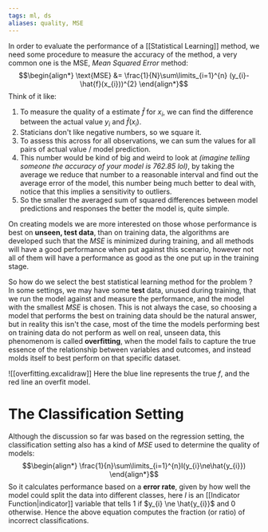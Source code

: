 ```yaml
---
tags: ml, ds
aliases: quality, MSE
---
```

In order to evaluate the performance of a [[Statistical Learning]] method, we need some procedure to measure the accuracy of the method, a very common one is the $\text{MSE}$, *Mean Squared Error* method:
$$\begin{align*}
\text{MSE} &= \frac{1}{N}\sum\limits_{i=1}^{n} (y_{i}-\hat{f}(x_{i}))^{2}
\end{align*}$$
Think of it like:
1. To measure the quality of a estimate $\hat{f}$ for $x_{i}$, we can find the difference between the actual value $y_{i}$ and $\hat{f}(x_{i})$.
2. Staticians don't like negative numbers, so we square it.
3. To assess this across for all observations, we can sum the values for all pairs of actual value / model prediction.
4. This number would be kind of big and weird to look at *(imagine telling someone the accuracy of your model is $762.85$ lol)*, by taking the average we reduce that number to a reasonable interval and find out the average error of the model, this number being much better to deal with, notice that this implies a sensitivity to outliers.
5. So the smaller the averaged sum of squared differences between model predictions and responses the better the model is, quite simple.

On creating models we are more interested on those whose performance is best on **unseen, test data**, than on training data, the algorithms are developed such that the *MSE* is minimized during training, and all methods will have a good performance when put against this scenario, however not all of them will have a performance as good as the one put up in the training stage.

So how do we select the best statistical learning method for the problem ? In some settings, we may have some **test** data, unused during training, that we run the model against and measure the performance, and the model with the smallest *MSE* is chosen. This is not always the case, so choosing a model that performs the best on training data should be the natural answer, but in reality this isn't the case, most of the time the models performing best on training data do not perform as well on real, unseen data, this phenomenom is called **overfitting**, when the model fails to capture the true essence of the relationship between variables and outcomes, and instead molds itself to best perform on that specific dataset.

![[overfitting.excalidraw]]
Here the blue line represents the true $f$, and the red line an overfit model. 
# The Classification Setting

Although the discussion so far was based on the regression setting, the classification setting also has a kind of *MSE* used to determine the quality of models:
$$\begin{align*}
\frac{1}{n}\sum\limits_{i=1}^{n}I(y_{i}\ne\hat{y_{i}})
\end{align*}$$
So it calculates performance based on a **error rate**, given by how well the model could split the data into different classes, here $I$ is an [[Indicator Function|indicator]] variable that tells $1$ if $y_{i} \ne \hat{y_{i}}$ and $0$ otherwise. Hence the above equation computes the fraction (or ratio) of incorrect classifications.
